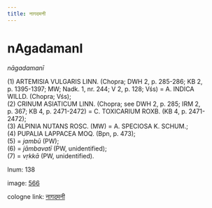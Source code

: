 ```yaml
---
title: नागदमनी
---
```


# nAgadamanI

<i>nāgadamanī</i>  <div n="P" />(1) <bot>ARTEMISIA VULGARIS LINN.</bot> (Chopra; DWH 2, p. 285-286; KB 2, <div n="lb" />p. 1395-1397; MW; Nadk. 1, nr. 244; V 2, p. 128; Vśs) = <bot>A. INDICA <div n="lb" />WILLD.</bot> (Chopra; Vśs); <div n="P" />(2) <bot>CRINUM ASIATICUM LINN.</bot> (Chopra; see DWH 2, p. 285; IRM 2, <div n="lb" />p. 367; KB 4, p. 2471-2472) = <bot>C. TOXICARIUM ROXB.</bot> (KB 4, p. 2471- <div n="lb" />2472); <div n="P" />(3) <bot>ALPINIA NUTANS ROSC.</bot> (MW) = <bot>A. SPECIOSA K. SCHUM.</bot>; <div n="P" />(4) <bot>PUPALIA LAPPACEA MOQ.</bot> (Bpn, p. 473); <div n="P" />(5) = <i>jambū</i> (PW); <div n="P" />(6) = <i>jāmbavatī</i> (PW, unidentified); <div n="P" />(7) = <i>vṛkkā</i> (PW, unidentified).

lnum: 138

image: [566](https://www.sanskrit-lexicon.uni-koeln.de/scans/csl-apidev/servepdf.php?dict=snp&page=566)

cologne link: [नागदमनी](https://sanskrit-lexicon.uni-koeln.de/scans/csl-apidev/getword.php?dict=snp&key=नागदमनी)

